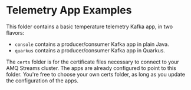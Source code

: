# Telemetry App Examples

This folder contains a basic temperature telemetry Kafka app, in two flavors:

- `console` contains a producer/consumer Kafka app in plain Java.
- `quarkus` contains a producer/consumer Kafka app in Quarkus.

The `certs` folder is for the certificate files necessary to connect to your AMQ Streams cluster.
The apps are already configured to point to this folder.
You're free to choose your own certs folder, as long as you update the configuration of the apps.
